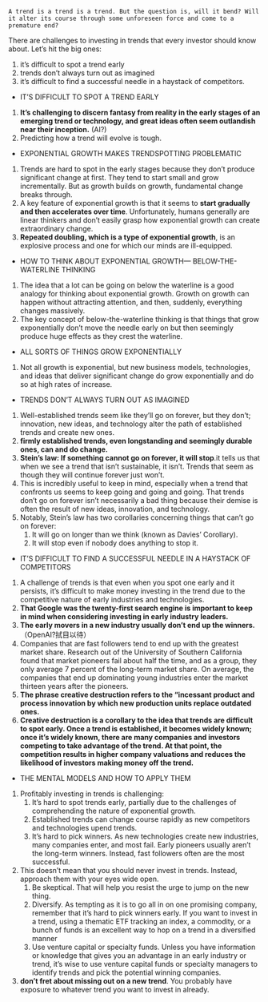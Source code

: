 ```text
A trend is a trend is a trend. But the question is, will it bend? Will it alter its course through some unforeseen force and come to a premature end?
```

There are challenges to investing in trends that every investor should know about. Let’s hit the big ones:
1.  it’s difficult to spot a trend early
2. trends don’t always turn out as imagined 
3. it’s difficult to find a successful needle in a haystack of competitors.

- IT’S DIFFICULT TO SPOT A TREND EARLY

1.  **It’s challenging to discern fantasy from reality in the early stages of an emerging trend or technology, and great ideas often seem outlandish near their inception.** (AI?)
2. Predicting how a trend will evolve is tough.

- EXPONENTIAL GROWTH MAKES TRENDSPOTTING PROBLEMATIC

1. Trends are hard to spot in the early stages because they don’t produce significant change at first. They tend to start small and grow incrementally. But as growth builds on growth, fundamental change breaks through.
2. A key feature of exponential growth is that it seems to **start gradually and then accelerates over time**. Unfortunately, humans generally are linear thinkers and don’t easily grasp how exponential growth can create extraordinary change.
3. **Repeated doubling, which is a type of exponential growth**, is an explosive process and one for which our minds are ill-equipped.

- HOW TO THINK ABOUT EXPONENTIAL GROWTH— BELOW-THE-WATERLINE THINKING

1. The idea that a lot can be going on below the waterline is a good analogy for thinking about exponential growth. Growth on growth can happen without attracting attention, and then, suddenly, everything changes massively.
2. The key concept of below-the-waterline thinking is that things that grow exponentially don’t move the needle early on but then seemingly produce huge effects as they crest the waterline.

- ALL SORTS OF THINGS GROW EXPONENTIALLY

1. Not all growth is exponential, but new business models, technologies, and ideas that deliver significant change do grow exponentially and do so at high rates of increase.

- TRENDS DON’T ALWAYS TURN OUT AS IMAGINED

1. Well-established trends seem like they’ll go on forever, but they don’t; innovation, new ideas, and technology alter the path of established trends and create new ones.
2. **firmly established trends, even longstanding and seemingly durable ones, can and do change.**
3. **Stein’s law: If something cannot go on forever, it will stop**.it tells us that when we see a trend that isn’t sustainable, it isn’t. Trends that seem as though they will continue forever just won’t.
4. This is incredibly useful to keep in mind, especially when a trend that confronts us seems to keep going and going and going. That trends don’t go on forever isn’t necessarily a bad thing because their demise is often the result of new ideas, innovation, and technology.
5. Notably, Stein’s law has two corollaries concerning things that can’t go on forever:
   1. It will go on longer than we think (known as Davies’ Corollary). 
   2. It will stop even if nobody does anything to stop it.

- IT’S DIFFICULT TO FIND A SUCCESSFUL NEEDLE IN A HAYSTACK OF COMPETITORS

1. A challenge of trends is that even when you spot one early and it persists, it’s difficult to make money investing in the trend due to the competitive nature of early industries and technologies.
2. **That Google was the twenty-first search engine is important to keep in mind when considering investing in early industry leaders.**
3. **The early movers in a new industry usually don’t end up the winners.**（OpenAI?拭目以待）
4. Companies that are fast followers tend to end up with the greatest market share. Research out of the University of Southern California found that market pioneers fail about half the time, and as a group, they only average 7 percent of the long-term market share. On average, the companies that end up dominating young industries enter the market thirteen years after the pioneers.
5. **The phrase creative destruction refers to the “incessant product and process innovation by which new production units replace outdated ones.**
6. **Creative destruction is a corollary to the idea that trends are difficult to spot early. Once a trend is established, it becomes widely known; once it’s widely known, there are many companies and investors competing to take advantage of the trend. At that point, the competition results in higher company valuations and reduces the likelihood of investors making money off the trend.**

- THE MENTAL MODELS AND HOW TO APPLY THEM

1. Profitably investing in trends is challenging:
   1. It’s hard to spot trends early, partially due to the challenges of comprehending the nature of exponential growth.
   2. Established trends can change course rapidly as new competitors and technologies upend trends.
   3. It’s hard to pick winners. As new technologies create new industries, many companies enter, and most fail. Early pioneers usually aren’t the long-term winners. Instead, fast followers often are the most successful.
2. This doesn’t mean that you should never invest in trends. Instead, approach them with your eyes wide open.
   1. Be skeptical. That will help you resist the urge to jump on the new thing.
   2. Diversify. As tempting as it is to go all in on one promising company, remember that it’s hard to pick winners early. If you want to invest in a trend, using a thematic ETF tracking an index, a commodity, or a bunch of funds is an excellent way to hop on a trend in a diversified manner
   3. Use venture capital or specialty funds. Unless you have information or knowledge that gives you an advantage in an early industry or trend, it’s wise to use venture capital funds or specialty managers to identify trends and pick the potential winning companies.
3. **don’t fret about missing out on a new trend**. You probably have exposure to whatever trend you want to invest in already.